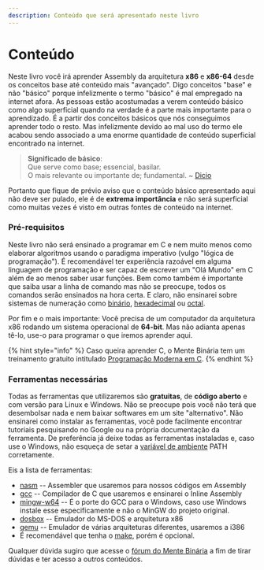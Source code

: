```yaml
---
description: Conteúdo que será apresentado neste livro
---
```


# Conteúdo

Neste livro você irá aprender Assembly da arquitetura **x86** e **x86-64** desde os conceitos base até conteúdo mais "avançado". Digo conceitos "base" e não "básico" porque infelizmente o termo "básico" é mal empregado na internet afora. As pessoas estão acostumadas a verem conteúdo básico como algo superficial quando na verdade é a parte mais importante para o aprendizado. É a partir dos conceitos básicos que nós conseguimos aprender todo o resto. Mas infelizmente devido ao mal uso do termo ele acabou sendo associado a uma enorme quantidade de conteúdo superficial encontrado na internet.

> **Significado de básico**:\
> Que serve como base; essencial, basilar.\
> O mais relevante ou importante de; fundamental. \~ [Dicio](https://www.dicio.com.br/basico/)

Portanto que fique de prévio aviso que o conteúdo básico apresentado aqui não deve ser pulado, ele é de **extrema importância** e não será superficial como muitas vezes é visto em outras fontes de conteúdo na internet.

### Pré-requisitos

Neste livro não será ensinado a programar em C e nem muito menos como elaborar algoritmos usando o paradigma imperativo (vulgo "lógica de programação"). É recomendável ter experiência razoável em alguma linguagem de programação e ser capaz de escrever um "Olá Mundo" em C além de ao menos saber usar funções. Bem como também é importante que saiba usar a linha de comando mas não se preocupe, todos os comandos serão ensinados na hora certa. E claro, não ensinarei sobre sistemas de numeração como [binário](https://pt.wikipedia.org/wiki/Sistema\_de\_numera%C3%A7%C3%A3o\_bin%C3%A1rio), [hexadecimal](https://pt.wikipedia.org/wiki/Sistema\_de\_numera%C3%A7%C3%A3o\_hexadecimal) ou [octal](https://pt.wikipedia.org/wiki/Octal).

Por fim e o mais importante: Você precisa de um computador da arquitetura x86 rodando um sistema operacional de **64-bit**. Mas não adianta apenas tê-lo, use-o para programar o que iremos aprender aqui.

{% hint style="info" %}
Caso queira aprender C, o Mente Binária tem um treinamento gratuito intitulado [Programação Moderna em C](https://www.mentebinaria.com.br/treinamentos/programa%C3%A7%C3%A3o-moderna-em-c/).
{% endhint %}

### Ferramentas necessárias

Todas as ferramentas que utilizaremos são **gratuitas**, de **código aberto** e com versão para Linux e Windows. Não se preocupe pois você não terá que desembolsar nada e nem baixar softwares em um site "alternativo". Não ensinarei como instalar as ferramentas, você pode facilmente encontrar tutoriais pesquisando no Google ou na própria documentação da ferramenta. De preferência já deixe todas as ferramentas instaladas e, caso use o Windows, não esqueça de setar a [variável de ambiente](https://pt.wikipedia.org/wiki/Vari%C3%A1vel\_de\_ambiente) PATH corretamente.

Eis a lista de ferramentas:

* [nasm](https://www.nasm.us) -- Assembler que usaremos para nossos códigos em Assembly
* [gcc](https://gcc.gnu.org) -- Compilador de C que usaremos e ensinarei o Inline Assembly
* [mingw-w64](https://mingw-w64.org) -- É o porte do GCC para o Windows, caso use Windows instale esse especificamente e não o MinGW do projeto original.
* [dosbox](https://www.dosbox.com) -- Emulador do MS-DOS e arquitetura x86
* [qemu](https://www.qemu.org) -- Emulador de várias arquiteturas diferentes, usaremos a i386
* É recomendável que tenha o [make](http://gnuwin32.sourceforge.net/packages/make.htm), porém é opcional.

Qualquer dúvida sugiro que acesse o [fórum do Mente Binária](https://www.mentebinaria.com.br/forums/) a fim de tirar dúvidas e ter acesso a outros conteúdos.
